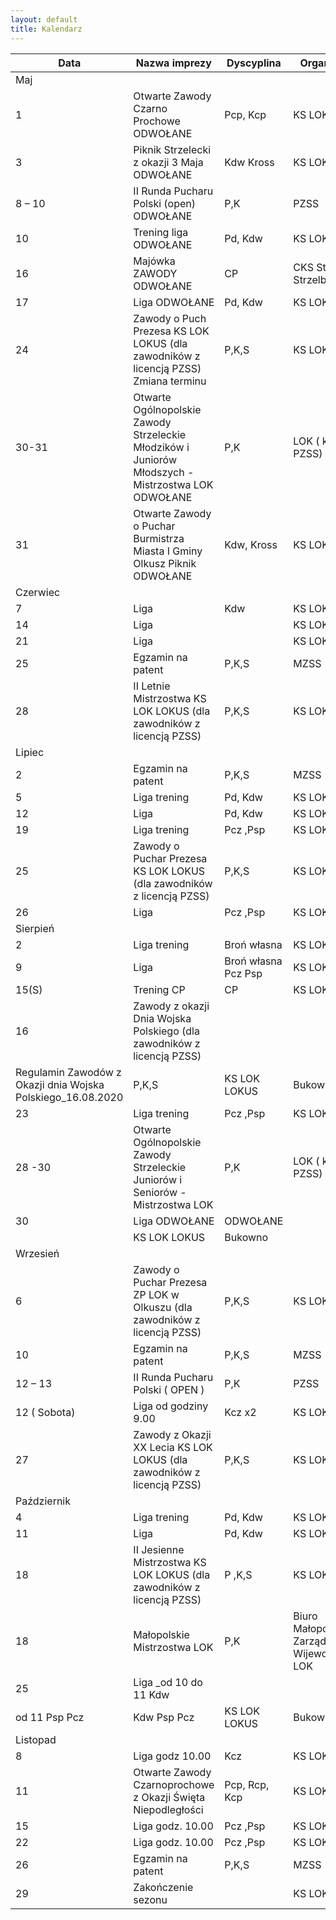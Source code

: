 ```yaml
---
layout: default
title: Kalendarz
---
```


Data	|	Nazwa imprezy	|	Dyscyplina	|	Organizator	|	Miejsce
--- | --- | --- | --- | --- 
Maj	|		|		|		|	
1	|	Otwarte Zawody Czarno Prochowe ODWOŁANE	|	Pcp, Kcp	|	KS LOK LOKUS	|	Bukowno
3	|	Piknik Strzelecki z okazji 3 Maja ODWOŁANE	|	Kdw Kross	|	KS LOK LOKUS	|	Bukowno
8 – 10	|	II Runda Pucharu Polski (open) ODWOŁANE	|	P,K	|	PZSS	|	Tarnów
10	|	Trening liga ODWOŁANE	|	Pd, Kdw	|	KS LOKUS	|	Bukowno
16	|	Majówka ZAWODY ODWOŁANE	|	CP	|	CKS Stare Strzelby	|	Jaworzno
17	|	Liga ODWOŁANE	|	Pd, Kdw	|	KS LOK LOKUS	|	Bukowno
24	|	Zawody o Puch Prezesa KS LOK LOKUS (dla zawodników z licencją PZSS) Zmiana terminu	|	P,K,S	|	KS LOK LOKUS	|	Bukowno
30-31	|	Otwarte Ogólnopolskie Zawody Strzeleckie Młodzików i Juniorów Młodszych - Mistrzostwa LOK ODWOŁANE	|	P,K	|	LOK ( kal. PZSS)	|	Tarnów
31	|	Otwarte Zawody o Puchar Burmistrza Miasta I Gminy Olkusz Piknik ODWOŁANE	|	Kdw, Kross	|	KS LOK LOKUS	|	Bukowno
Czerwiec	|		|		|		|	
7	|	Liga	|	Kdw	|	KS LOK LOKUS	|	Bukowno
14	|	Liga	|		|	KS LOK LOKUS	|	Bukowno
21	|	Liga	|		|	KS LOK LOKUS	|	Bukowno
25	|	Egzamin na patent	|	P,K,S	|	MZSS	|	Tarnów
28	|	II Letnie Mistrzostwa KS LOK LOKUS (dla zawodników z licencją PZSS)	|	P,K,S	|	KS LOK LOKUS	|	Bukowno
Lipiec	|		|		|		|	
2	|	Egzamin na patent	|	P,K,S	|	MZSS	|	Tarnów
5	|	Liga trening	|	Pd, Kdw	|	KS LOK LOKUS	|	Bukowno
12	|	Liga	|	Pd, Kdw	|	KS LOK LOKUS	|	Bukowno
19	|	Liga trening	|	Pcz ,Psp	|	KS LOK LOKUS	|	Bukowno
25	|	Zawody o Puchar Prezesa KS LOK LOKUS (dla zawodników z licencją PZSS)	|	P,K,S	|	KS LOK LOKUS	|	Bukowno
26	|	Liga	|	Pcz ,Psp	|	KS LOK LOKUS	|	Bukowno
Sierpień	|		|		|		|	
2 	|	Liga trening 	|	Broń własna	|	KS LOK LOKUS	|	Bukowno
9 	|	Liga	|	Broń własna Pcz Psp	|	KS LOK LOKUS	|	Bukowno
15(S)	|	Trening CP	|	CP	|	KS LOK LOKUS	|	Bukowno
16	|	Zawody z okazji Dnia Wojska Polskiego (dla zawodników z licencją PZSS)
Regulamin Zawodów z Okazji dnia Wojska Polskiego_16.08.2020	|	P,K,S	|	KS LOK LOKUS	|	Bukowno
23	|	Liga trening	|	Pcz ,Psp	|	KS LOK LOKUS	|	Bukowno
28 -30	|	Otwarte Ogólnopolskie Zawody Strzeleckie Juniorów i Seniorów - Mistrzostwa LOK	|	P,K 	|	LOK ( kal. PZSS)	|	Tarnów
30	|	Liga ODWOŁANE	|	ODWOŁANE
	|	KS LOK LOKUS	|	Bukowno
Wrzesień	|		|		|		|	
6	|	Zawody o Puchar Prezesa ZP LOK w Olkuszu (dla zawodników z licencją PZSS) |	P,K,S	|	KS LOK LOKUS	|	Bukowno
10	|	Egzamin na patent	|	P,K,S	|	MZSS	|	Tarnów
12 – 13	|	II Runda Pucharu Polski ( OPEN )	|	P,K	|	PZSS	|	Tarnów
12 ( Sobota) 	|	Liga od godziny 9.00 	|	Kcz x2	|	KS LOK LOKUS	|	Sławków
27	|	Zawody z Okazji XX Lecia KS LOK LOKUS (dla zawodników z licencją PZSS)	|	P,K,S	|	KS LOK LOKUS	|	Bukowno
Październik	|		|		|		|	
4	|	Liga trening	|	Pd, Kdw	|	KS LOK LOKUS	|	Bukowno
11	|	Liga	|	Pd, Kdw	|	KS LOK LOKUS	|	Bukowno
18	|	II Jesienne Mistrzostwa KS LOK LOKUS (dla zawodników z licencją PZSS)	|	P ,K,S	|	KS LOK LOKUS	|	Bukowno 9.00
18	|	Małopolskie Mistrzostwa LOK 	|	P,K	|	Biuro Małopolskiego Zarządu Wijewodzkiego LOK	|	Bukowno 13.00
25	|	Liga _od 10 do 11 Kdw
od 11 Psp Pcz 	|	Kdw Psp Pcz	|	KS LOK LOKUS	|	Bukowno
Listopad	|		|		|		|	
8	|	Liga godz 10.00	|	Kcz	|	KS LOK LOKUS	|	Sławków
11	|	Otwarte Zawody Czarnoprochowe z Okazji Święta Niepodległości 	|	Pcp, Rcp, Kcp	|	KS LOK LOKUS	|	Bukowno
15	|	Liga godz. 10.00	|	Pcz ,Psp	|	KS LOK LOKUS	|	Bukowno
22	|	Liga godz. 10.00	|	Pcz ,Psp	|	KS LOK LOKUS	|	Bukowno
26	|	Egzamin na patent	|	P,K,S	|	MZSS	|	Tarnów
29	|	Zakończenie sezonu	|		|	KS LOK LOKUS	|	Bukowno
